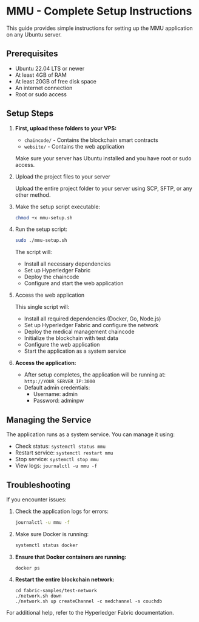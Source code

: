# MMU - Complete Setup Instructions

This guide provides simple instructions for setting up the MMU application on any Ubuntu server.

## Prerequisites

- Ubuntu 22.04 LTS or newer
- At least 4GB of RAM
- At least 20GB of free disk space
- An internet connection
- Root or sudo access

## Setup Steps

1. **First, upload these folders to your VPS:**
   - `chaincode/` - Contains the blockchain smart contracts
   - `website/` - Contains the web application

   Make sure your server has Ubuntu installed and you have root or sudo access.

2. Upload the project files to your server

   Upload the entire project folder to your server using SCP, SFTP, or any other method.

3. Make the setup script executable:

   ```bash
   chmod +x mmu-setup.sh
   ```

4. Run the setup script:

   ```bash
   sudo ./mmu-setup.sh
   ```

   The script will:
   - Install all necessary dependencies
   - Set up Hyperledger Fabric
   - Deploy the chaincode
   - Configure and start the web application

5. Access the web application

   This single script will:
   - Install all required dependencies (Docker, Go, Node.js)
   - Set up Hyperledger Fabric and configure the network
   - Deploy the medical management chaincode
   - Initialize the blockchain with test data
   - Configure the web application
   - Start the application as a system service

4. **Access the application:**
   - After setup completes, the application will be running at: `http://YOUR_SERVER_IP:3000`
   - Default admin credentials:
     - Username: admin
     - Password: adminpw

## Managing the Service

The application runs as a system service. You can manage it using:

- Check status: `systemctl status mmu`
- Restart service: `systemctl restart mmu`
- Stop service: `systemctl stop mmu`
- View logs: `journalctl -u mmu -f`

## Troubleshooting

If you encounter issues:

1. Check the application logs for errors:
   ```bash
   journalctl -u mmu -f
   ```

2. Make sure Docker is running:
   ```bash
   systemctl status docker
   ```

3. **Ensure that Docker containers are running:**
   ```
   docker ps
   ```

4. **Restart the entire blockchain network:**
   ```
   cd fabric-samples/test-network
   ./network.sh down
   ./network.sh up createChannel -c medchannel -s couchdb
   ```

For additional help, refer to the Hyperledger Fabric documentation. 

